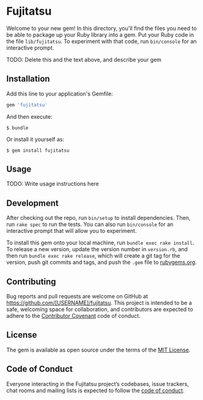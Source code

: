 # Fujitatsu

Welcome to your new gem! In this directory, you'll find the files you need to be able to package up your Ruby library into a gem. Put your Ruby code in the file `lib/fujitatsu`. To experiment with that code, run `bin/console` for an interactive prompt.

TODO: Delete this and the text above, and describe your gem

## Installation

Add this line to your application's Gemfile:

```ruby
gem 'fujitatsu'
```

And then execute:

    $ bundle

Or install it yourself as:

    $ gem install fujitatsu

## Usage

TODO: Write usage instructions here

## Development

After checking out the repo, run `bin/setup` to install dependencies. Then, run `rake spec` to run the tests. You can also run `bin/console` for an interactive prompt that will allow you to experiment.

To install this gem onto your local machine, run `bundle exec rake install`. To release a new version, update the version number in `version.rb`, and then run `bundle exec rake release`, which will create a git tag for the version, push git commits and tags, and push the `.gem` file to [rubygems.org](https://rubygems.org).

## Contributing

Bug reports and pull requests are welcome on GitHub at https://github.com/[USERNAME]/fujitatsu. This project is intended to be a safe, welcoming space for collaboration, and contributors are expected to adhere to the [Contributor Covenant](http://contributor-covenant.org) code of conduct.

## License

The gem is available as open source under the terms of the [MIT License](https://opensource.org/licenses/MIT).

## Code of Conduct

Everyone interacting in the Fujitatsu project’s codebases, issue trackers, chat rooms and mailing lists is expected to follow the [code of conduct](https://github.com/[USERNAME]/fujitatsu/blob/master/CODE_OF_CONDUCT.md).
